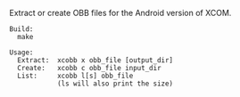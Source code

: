 Extract or create OBB files for the Android version of XCOM.  

```
Build:
  make

Usage:
  Extract:  xcobb x obb_file [output_dir]
  Create:   xcobb c obb_file input_dir
  List:     xcobb l[s] obb_file
            (ls will also print the size)
```
